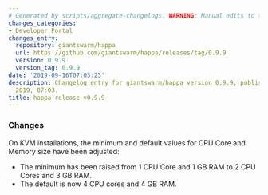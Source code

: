 ```yaml
---
# Generated by scripts/aggregate-changelogs. WARNING: Manual edits to this files will be overwritten.
changes_categories:
- Developer Portal
changes_entry:
  repository: giantswarm/happa
  url: https://github.com/giantswarm/happa/releases/tag/0.9.9
  version: 0.9.9
  version_tag: 0.9.9
date: '2019-09-16T07:03:23'
description: Changelog entry for giantswarm/happa version 0.9.9, published on 16 September
  2019, 07:03.
title: happa release v0.9.9
---
```


### Changes

On KVM installations, the minimum and default values for CPU Core and Memory size have been adjusted:

- The minimum has been raised from 1 CPU Core and 1 GB RAM to 2 CPU Cores and 3 GB RAM.
- The default is now 4 CPU cores and 4 GB RAM.
